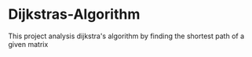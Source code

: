 # Dijkstras-Algorithm
This project analysis dijkstra's algorithm by finding the shortest path of a given matrix
